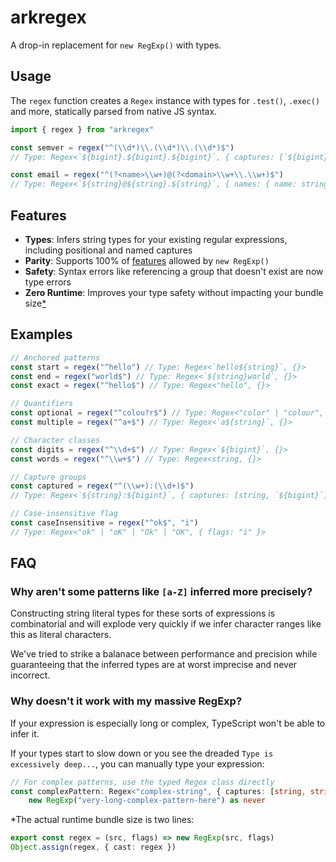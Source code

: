 # arkregex

A drop-in replacement for `new RegExp()` with types.

## Usage

The `regex` function creates a `Regex` instance with types for `.test()`, `.exec()` and more, statically parsed from native JS syntax.

```ts
import { regex } from "arkregex"

const semver = regex("^(\\d*)\\.(\\d*)\\.(\\d*)$")
// Type: Regex<`${bigint}.${bigint}.${bigint}`, { captures: [`${bigint}`, `${bigint}`, `${bigint}`] }>

const email = regex("^(?<name>\\w+)@(?<domain>\\w+\\.\\w+)$")
// Type: Regex<`${string}@${string}.${string}`, { names: { name: string; domain: `${string}.${string}`; }; ...>
```

## Features

- **Types**: Infers string types for your existing regular expressions, including positional and named captures
- **Parity**: Supports 100% of [features](https://developer.mozilla.org/en-US/docs/Web/JavaScript/Guide/Regular_expressions) allowed by `new RegExp()`
- **Safety**: Syntax errors like referencing a group that doesn't exist are now type errors
- **Zero Runtime**: Improves your type safety without impacting your bundle size[\*](#footnote)

## Examples

```ts
// Anchored patterns
const start = regex("^hello") // Type: Regex<`hello${string}`, {}>
const end = regex("world$") // Type: Regex<`${string}world`, {}>
const exact = regex("^hello$") // Type: Regex<"hello", {}>

// Quantifiers
const optional = regex("^colou?r$") // Type: Regex<"color" | "colour", {}>
const multiple = regex("^a+$") // Type: Regex<`a${string}`, {}>

// Character classes
const digits = regex("^\\d+$") // Type: Regex<`${bigint}`, {}>
const words = regex("^\\w+$") // Type: Regex<string, {}>

// Capture groups
const captured = regex("^(\\w+):(\\d+)$")
// Type: Regex<`${string}:${bigint}`, { captures: [string, `${bigint}`] }>

// Case-insensitive flag
const caseInsensitive = regex("^ok$", "i")
// Type: Regex<"ok" | "oK" | "Ok" | "OK", { flags: "i" }>
```

## FAQ

### Why aren't some patterns like `[a-Z]` inferred more precisely?

Constructing string literal types for these sorts of expressions is combinatorial and will explode very quickly if we infer character ranges like this as literal characters.

We've tried to strike a balanace between performance and precision while guaranteeing that the inferred types are at worst imprecise and never incorrect.

### Why doesn't it work with my massive RegExp?

If your expression is especially long or complex, TypeScript won't be able to infer it.

If your types start to slow down or you see the dreaded `Type is excessively deep...`, you can manually type your expression:

```ts
// For complex patterns, use the typed Regex class directly
const complexPattern: Regex<"complex-string", { captures: [string, string] }> =
	new RegExp("very-long-complex-pattern-here") as never
```

<a id="footnote"></a>
\*The actual runtime bundle size is two lines:

```ts
export const regex = (src, flags) => new RegExp(src, flags)
Object.assign(regex, { cast: regex })
```
